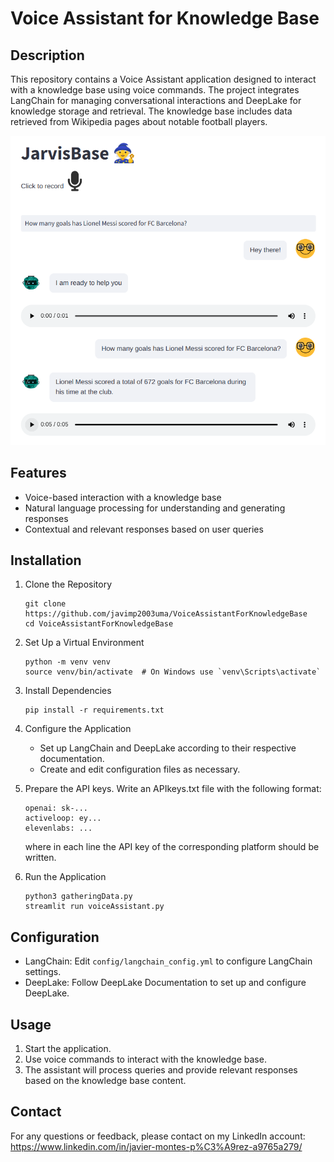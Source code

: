 # Voice Assistant for Knowledge Base

## Description

This repository contains a Voice Assistant application designed to interact with a knowledge base using voice commands. The project integrates LangChain for managing conversational interactions and DeepLake for knowledge storage and retrieval. The knowledge base includes data retrieved from Wikipedia pages about notable football players.

![Langchain image](learning_files/capture.png)

## Features

- Voice-based interaction with a knowledge base
- Natural language processing for understanding and generating responses
- Contextual and relevant responses based on user queries

## Installation

1. Clone the Repository
   ```{bash}
   git clone https://github.com/javimp2003uma/VoiceAssistantForKnowledgeBase
   cd VoiceAssistantForKnowledgeBase
   ```

2. Set Up a Virtual Environment
   ```{bash}
   python -m venv venv
   source venv/bin/activate  # On Windows use `venv\Scripts\activate`
   ```

3. Install Dependencies

   ```{bash}
   pip install -r requirements.txt
   ```

4. Configure the Application

   - Set up LangChain and DeepLake according to their respective documentation.
   - Create and edit configuration files as necessary.

5. Prepare the API keys.
   Write an APIkeys.txt file with the following format:
   ```{bash}
   openai: sk-...
   activeloop: ey...
   elevenlabs: ...
   ```
   where in each line the API key of the corresponding platform should be written.

6. Run the Application
   ```{bash}
   python3 gatheringData.py
   streamlit run voiceAssistant.py
   ```

## Configuration

- LangChain: Edit `config/langchain_config.yml` to configure LangChain settings.
- DeepLake: Follow DeepLake Documentation to set up and configure DeepLake.

## Usage

1. Start the application.
2. Use voice commands to interact with the knowledge base.
3. The assistant will process queries and provide relevant responses based on the knowledge base content.

## Contact

For any questions or feedback, please contact on my LinkedIn account: https://www.linkedin.com/in/javier-montes-p%C3%A9rez-a9765a279/
